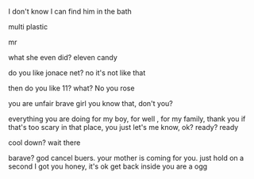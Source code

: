 I don't know
I can find him in the bath

multi plastic

mr

what she even did? eleven
candy

do you like jonace net?
no it's not like that

then do you like 11?
what? No you rose

you are unfair brave girl
you know that, don't you?

everything you are doing for my boy, for well , for my family, thank you
if that's too scary in that place, you just let's me know, ok?
ready? ready

cool down? wait there

barave? god
cancel buers. your mother is coming for you. just hold on a second
I got you honey, it's ok
get back inside
you are a ogg
